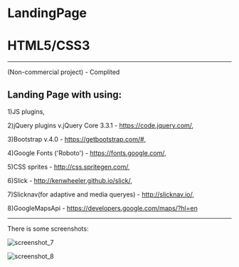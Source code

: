 # LandingPage

# HTML5/CSS3
----------
(Non-commercial project) - Complited

## Landing Page with using:
1)JS plugins,

2)jQuery plugins v.jQuery Core 3.3.1 - https://code.jquery.com/,

3)Bootstrap v.4.0 - https://getbootstrap.com/#,

4)Google Fonts ('Roboto') - https://fonts.google.com/,

5)CSS sprites - http://css.spritegen.com/,

6)Slick - http://kenwheeler.github.io/slick/,

7)Slicknav(for adaptive and media queryes) - http://slicknav.io/,

8)GoogleMapsApi - https://developers.google.com/maps/?hl=en

----

There is some screenshots: 

![screenshot_7](https://user-images.githubusercontent.com/35704856/37709468-fd25d0ce-2d12-11e8-91f1-a7e5984cf896.png)

![screenshot_8](https://user-images.githubusercontent.com/35704856/37709568-3fdeef36-2d13-11e8-933c-7b6d47ac70cb.png)

